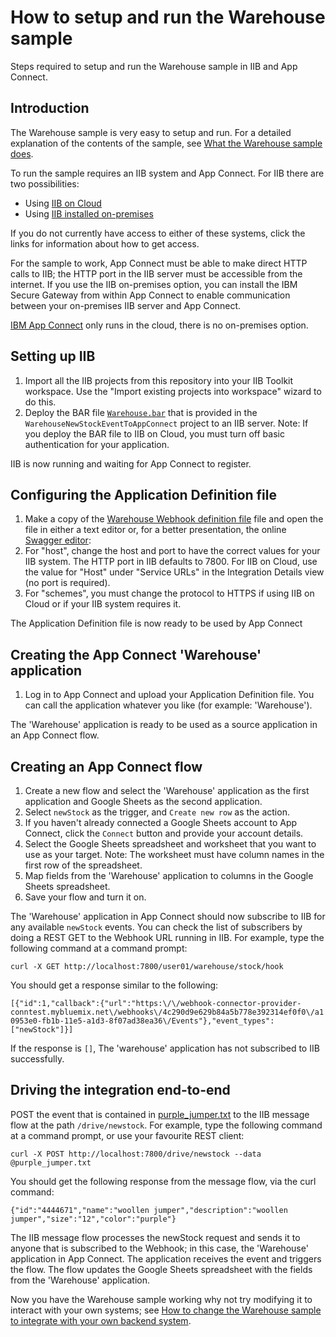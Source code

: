 # How to setup and run the Warehouse sample
Steps required to setup and run the Warehouse sample in IIB and App Connect.

## Introduction
The Warehouse sample is very easy to setup and run. For a detailed explanation of the contents of the sample, see [What the Warehouse sample does](./doc/whatwarehouse.md).

To run the sample requires an IIB system and App Connect.
For IIB there are two possibilities:

* Using [IIB on Cloud](http://www.ibm.com/software/products/ibm-integration-bus-on-cloud)
* Using [IIB installed on-premises](http://www.ibm.com/software/products/en/ibm-integration-bus)

If you do not currently have access to either of these systems, click the links for information about how to get access.

For the sample to work, App Connect must be able to make direct HTTP calls to IIB; the HTTP port in the IIB server must be accessible from the internet. If you use the IIB on-premises option, you can install the IBM Secure Gateway from within App Connect to enable communication between your on-premises IIB server and App Connect.

[IBM App Connect](https://www.appconnect.ibmcloud.com/) only runs in the cloud, there is no on-premises option.

## Setting up IIB
1. Import all the IIB projects from this repository into your IIB Toolkit workspace. Use the "Import existing projects into workspace" wizard to do this.
1.  Deploy the BAR file [`Warehouse.bar`](../WarehouseNewStockEventToAppConnect/Warehouse.bar) that is provided in the `WarehouseNewStockEventToAppConnect` project to an IIB server. Note: If you deploy the BAR file to IIB on Cloud, you must turn off basic authentication for your application.

IIB is now running and waiting for App Connect to register.

## Configuring the Application Definition file
1.  Make a copy of the [Warehouse Webhook definition file](./warehousedefinition.yaml) file and open the file in either a text editor or, for a better presentation, the online [Swagger editor](http://editor.swagger.io/):
2.  For "host", change the host and port to have the correct values for your IIB system. The HTTP port in IIB defaults to 7800. For IIB on Cloud, use the value for "Host" under "Service URLs" in the Integration Details view (no port is required).
3.  For "schemes", you must change the protocol to HTTPS if using IIB on Cloud or if your IIB system requires it.

The Application Definition file is now ready to be used by App Connect

## Creating the App Connect 'Warehouse' application
1.  Log in to App Connect and upload your Application Definition file. You can call the application whatever you like (for example: 'Warehouse').

The 'Warehouse' application is ready to be used as a source application in an App Connect flow.

## Creating an App Connect flow
1.	Create a new flow and select the 'Warehouse' application as the first application and Google Sheets as the second application.
2.	Select `newStock` as the trigger, and `Create new row` as the action.
3.	If you haven't already connected a Google Sheets account to App Connect, click the `Connect` button and provide your account details.
4.	Select the Google Sheets spreadsheet and worksheet that you want to use as your target. Note: The worksheet must have column names in the first row of the spreadsheet.
5.	Map fields from the 'Warehouse' application to columns in the Google Sheets spreadsheet.
6.	Save your flow and turn it on.

The 'Warehouse' application in App Connect should now subscribe to IIB for any available `newStock` events. You can check the list of subscribers by doing a REST GET to the Webhook URL running in IIB. For example, type the following command at a command prompt:

`curl -X GET http://localhost:7800/user01/warehouse/stock/hook`

You should get a response similar to the following:

`[{"id":1,"callback":{"url":"https:\/\/webhook-connector-provider-conntest.mybluemix.net\/webhooks\/4c290d9e629b84a5b778e392314ef0f0\/a10953e0-fb1b-11e5-a1d3-8f07ad38ea36\/Events"},"event_types":["newStock"]}]`

If the response is `[]`, The 'warehouse' application has not subscribed to IIB successfully.

## Driving the integration end-to-end

POST the event that is contained in [purple_jumper.txt](./purple_jumper.txt) to the IIB message flow at the path `/drive/newstock`. For example, type the following command at a command prompt, or use your favourite REST client:

`curl -X POST http://localhost:7800/drive/newstock --data @purple_jumper.txt`

You should get the following response from the message flow, via the curl command:

`{"id":"4444671","name":"woollen jumper","description":"woollen jumper","size":"12","color":"purple"}`

The IIB message flow processes the newStock request and sends it to anyone that is subscribed to the Webhook; in this case, the 'Warehouse' application in App Connect. The application receives the event and triggers the flow. The flow updates the Google Sheets spreadsheet with the fields from the 'Warehouse' application.


Now you have the Warehouse sample working why not try modifying it to interact with your own systems; see [How to change the Warehouse sample to integrate with your own backend system](./modwarehouse.md).
